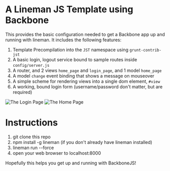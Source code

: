 # A Lineman JS Template using Backbone

This provides the basic configuration needed to get a Backbone app up and running with lineman. It includes the following features:

1. Template Precompilation into the `JST` namespace using `grunt-contrib-jst`
2. A basic login, logout service bound to sample routes inside `config/server.js`
3. A router, and 2 views `home_page` and `login_page`, and 1 model `home_page`
4. A model `change` event binding that shows a message on mouseover
5. A simple scheme for rendering views into a single dom element, `#view`
6. A working, bound login form (username/password don't matter, but are required)

![The Login Page](https://raw.github.com/davemo/lineman-backbone-template/master/doc/login.png)
![The Home Page](https://raw.github.com/davemo/lineman-backbone-template/master/doc/home.png)

# Instructions

1. git clone this repo
2. npm install -g lineman (if you don't already have lineman installed)
3. lineman run --force
4. open your web browser to localhost:8000

Hopefully this helps you get up and running with BackboneJS!
